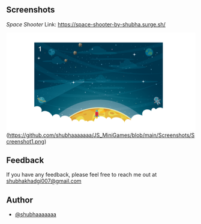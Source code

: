  ## Screenshots
*Space Shooter*
Link: https://space-shooter-by-shubha.surge.sh/

![App Screenshot](https://github.com/shubhaaaaaaa/JS_MiniGames/blob/main/Screenshots/Space%20Shooter.png)
(https://github.com/shubhaaaaaaa/JS_MiniGames/blob/main/Screenshots/Screenshot1.png)
 
## Feedback

If you have any feedback, please feel free to reach me out at shubhakhadgi007@gmail.com


## Author

- [@shubhaaaaaaa](https://www.github.com/shubhaaaaaaa)

